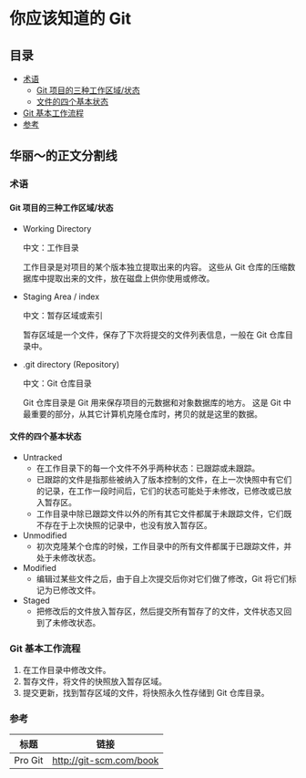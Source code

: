 # 你应该知道的 Git

## 目录

- [术语](#术语)
    - [Git 项目的三种工作区域/状态](#git-项目的三种工作区域状态)
    - [文件的四个基本状态](#文件的四个基本状态)
- [Git 基本工作流程](#git-基本工作流程)
- [参考](#参考)

## 华丽～的正文分割线

### 术语

#### Git 项目的三种工作区域/状态
- Working Directory

    中文：工作目录

    工作目录是对项目的某个版本独立提取出来的内容。 这些从 Git 仓库的压缩数据库中提取出来的文件，放在磁盘上供你使用或修改。

- Staging Area / index

    中文：暂存区域或索引

    暂存区域是一个文件，保存了下次将提交的文件列表信息，一般在 Git 仓库目录中。

- .git directory (Repository)

    中文：Git 仓库目录

    Git 仓库目录是 Git 用来保存项目的元数据和对象数据库的地方。 这是 Git 中最重要的部分，从其它计算机克隆仓库时，拷贝的就是这里的数据。

#### 文件的四个基本状态
- Untracked
    - 在工作目录下的每一个文件不外乎两种状态：已跟踪或未跟踪。
    - 已跟踪的文件是指那些被纳入了版本控制的文件，在上一次快照中有它们的记录，在工作一段时间后，它们的状态可能处于未修改，已修改或已放入暂存区。
    - 工作目录中除已跟踪文件以外的所有其它文件都属于未跟踪文件，它们既不存在于上次快照的记录中，也没有放入暂存区。
- Unmodified
    -  初次克隆某个仓库的时候，工作目录中的所有文件都属于已跟踪文件，并处于未修改状态。
- Modified
    - 编辑过某些文件之后，由于自上次提交后你对它们做了修改，Git 将它们标记为已修改文件。
- Staged
    - 把修改后的文件放入暂存区，然后提交所有暂存了的文件，文件状态又回到了未修改状态。

### Git 基本工作流程
1. 在工作目录中修改文件。
2. 暂存文件，将文件的快照放入暂存区域。
3. 提交更新，找到暂存区域的文件，将快照永久性存储到 Git 仓库目录。

### 参考
| 标题 | 链接 |
| ---- | ---- |
| Pro Git | http://git-scm.com/book |
